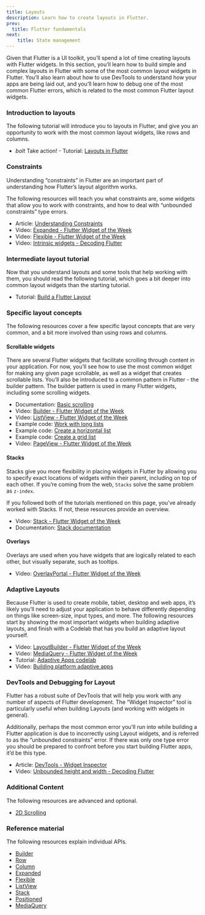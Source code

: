 ```yaml
---
title: Layouts
description: Learn how to create layouts in Flutter.
prev:
  title: Flutter fundamentals
next:
    title: State management
---
```


Given that Flutter is a UI toolkit, you’ll spend a lot of time creating layouts
with Flutter widgets. In this section, you’ll learn how to build simple and
complex layouts in Flutter with some of the most common layout widgets in
Flutter. You’ll also learn about how to use DevTools to understand how your apps
are being laid out, and you’ll learn how to debug one of the most common Flutter
errors, which is related to the most common Flutter layout widgets.

### Introduction to layouts

The following tutorial will introduce you to layouts in Flutter, and give you an
opportunity to work with the most common layout widgets, like rows and columns.

* <i class="material-icons" aria-hidden="true">bolt</i> Take action! - Tutorial: [Layouts in Flutter][]

### Constraints

Understanding “constraints” in Flutter are an important part of understanding
how Flutter’s layout algorithm works.

The following resources will teach you what constraints are, some widgets that
allow you to work with constraints, and how to deal with “unbounded constraints”
type errors.

* Article: [Understanding Constraints][]
* Video: [Expanded - Flutter Widget of the Week][]
* Video: [Flexible - Flutter Widget of the Week][]
* Video: [Intrinsic widgets - Decoding Flutter][]

### Intermediate layout tutorial

Now that you understand layouts and some tools that help working with them, you
should read the following tutorial, which goes a bit deeper into common layout
widgets than the starting tutorial.

* Tutorial: [Build a Flutter Layout][]

### Specific layout concepts

The following resources cover a few specific layout concepts that are very common, and a bit more involved than using rows and columns.

#### Scrollable widgets

There are several Flutter widgets that facilitate scrolling through content in
your application. For now, you’ll see how to use the most common widget for
making any given page scrollable, as well as a widget that creates scrollable
lists. You’ll also be introduced to a common pattern in Flutter - the builder
pattern. The builder pattern is used in many Flutter widgets, including some
scrolling widgets.

* Documentation: [Basic scrolling][]
* Video: [Builder - Flutter Widget of the Week][]
* Video: [ListView - Flutter Widget of the Week][]
* Example code: [Work with long lists][]
* Example code: [Create a horizontal list][]
* Example code: [Create a grid list][]
* Video: [PageView - Flutter Widget of the Week][]

#### Stacks

Stacks give you more flexibility in placing widgets in Flutter by allowing you
to specify exact locations of widgets within their parent, including on top of
each other. If you’re coming from the web, `Stacks` solve the same problem
as `z-index`.

If you followed both of the tutorials mentioned on this page, you’ve already
worked with Stacks. If not, these resources provide an overview.

* Video: [Stack - Flutter Widget of the Week][]
* Documentation: [Stack documentation][]

#### Overlays

Overlays are used when you have widgets that are logically related to each
other, but visually separate, such as tooltips.

* Video: [OverlayPortal - Flutter Widget of the Week][]

### Adaptive Layouts

Because Flutter is used to create mobile, tablet, desktop and web apps, it’s
likely you’ll need to adjust your application to behave differently depending on
things like screen-size, input types, and more. The following resources start by
showing the most important widgets when building adaptive layouts, and finish
with a Codelab that has you build an adaptive layout yourself.

* Video: [LayoutBuilder - Flutter Widget of the Week][]
* Video: [MediaQuery - Flutter Widget of the Week][]
* Tutorial: [Adaptive Apps codelab][]
* Video: [Building platform adaptive apps][]

### DevTools and Debugging for Layout

Flutter has a robust suite of DevTools that will help you work with any number
of aspects of Flutter development. The “Widget Inspector” tool is particularly
useful when building Layouts (and working with widgets in general).

Additionally, perhaps the most common error you’ll run into while building a
Flutter application is due to incorrectly using Layout widgets, and is referred
to as the “unbounded constraints” error. If there was only one type error you
should be prepared to confront before you start building Flutter apps, it’d be
this type.

* Article: [DevTools - Widget Inspector][]
* Video: [Unbounded height and width - Decoding Flutter][]

### Additional Content

The following resources are advanced and optional.

- [2D Scrolling][]

### Reference material

The following resources explain individual APIs.

- [Builder][]
- [Row][]
- [Column][]
- [Expanded][]
- [Flexible][]
- [ListView][]
- [Stack][]
- [Positioned][]
- [MediaQuery][]

[Layouts in Flutter]: {{site.url}}/ui/layout
[Understanding Constraints]: {{site.url}}/ui/layout/constraints
[Expanded - Flutter Widget of the Week]: https://www.youtube.com/watch?v=_rnZaagadyo
[Flexible - Flutter Widget of the Week]: https://www.youtube.com/watch?v=CI7x0mAZiY0
[Intrinsic widgets - Decoding Flutter]: https://www.youtube.com/watch?v=Si5XJ_IocEs
[Build a Flutter Layout]: {{site.url}}/ui/layout/tutorial
[Basic scrolling]: {{site.url}}/ui/layout/scrolling#basic-scrolling
[Builder - Flutter Widget of the Week]: https://www.youtube.com/watch?v=xXNOkIuSYuA
[ListView - Flutter Widget of the Week]: https://www.youtube.com/watch?v=KJpkjHGiI5A
[Work with long lists]: {{site.url}}/cookbook/lists/long-lists
[Create a horizontal list]: {{site.url}}/cookbook/lists/horizontal-list
[Create a grid list]: {{site.url}}/cookbook/lists/grid-lists
[PageView - Flutter Widget of the Week]: https://www.youtube.com/watch?v=J1gE9xvph-A
[Stack - Flutter Widget of the Week]: https://www.youtube.com/watch?v=liEGSeD3Zt8
[Stack documentation]: {{site.url}}/ui/layout#stack
[OverlayPortal - Flutter Widget of the Week]: https://www.youtube.com/watch?v=S0Ylpa44OAQ
[LayoutBuilder - Flutter Widget of the Week]: https://www.youtube.com/watch?v=IYDVcriKjsw
[MediaQuery - Flutter Widget of the Week]: https://www.youtube.com/watch?v=A3WrA4zAaPw
[Adaptive Apps codelab]: https://codelabs.developers.google.com/codelabs/flutter-adaptive-app
[Building platform adaptive apps]: https://www.youtube.com/watch?v=RCdeSKVt7LI
[DevTools - Widget Inspector]: {{site.url}}/tools/devtools/inspector
[Unbounded height and width - Decoding Flutter]: https://www.youtube.com/watch?v=jckqXR5CrPI
[2D Scrolling]: https://www.youtube.com/watch?v=ppEdTo-VGcg
[Builder]: {{site.api}}/flutter/widgets/Builder-class.html
[Row]: {{site.api}}flutter/widgets/Row-class.html
[Column]: {{site.api}}flutter/widgets/Column-class.html
[Expanded]: {{site.api}}flutter/widgets/Expanded-class.html
[Flexible]: {{site.api}}flutter/widgets/Flexible-class.html
[ListView]: {{site.api}}flutter/widgets/ListView-class.html
[Stack]: {{site.api}}flutter/widgets/Stack-class.html
[Positioned]: {{site.api}}flutter/widgets/Positioned-class.html
[MediaQuery]: {{site.api}}flutter/widgets/MediaQuery-class.html